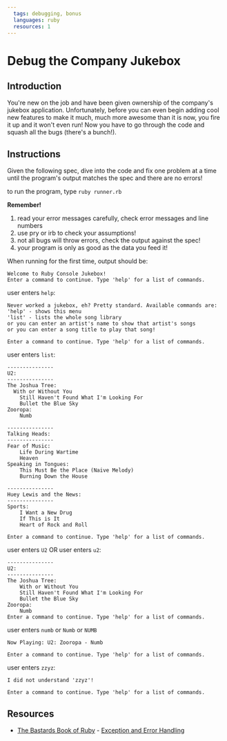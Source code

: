 ```yaml
---
  tags: debugging, bonus
  languages: ruby
  resources: 1
---
```


# Debug the Company Jukebox

## Introduction
You're new on the job and have been given ownership of the company's jukebox application. Unfortunately, before you can even begin adding cool new features to make it much, much more awesome than it is now, you fire it up and it won't even run! Now you have to go through the code and squash all the bugs (there's a bunch!).

## Instructions

Given the following spec, dive into the code and fix one problem at a time until the program's output matches the spec and there are no errors!

to run the program, type `ruby runner.rb`

__Remember!__  
1. read your error messages carefully, check error messages and line numbers  
2. use pry or irb to check your assumptions!  
3. not all bugs will throw errors, check the output against the spec!  
4. your program is only as good as the data you feed it!  
  
When running for the first time, output should be: 
```
Welcome to Ruby Console Jukebox!  
Enter a command to continue. Type 'help' for a list of commands.
```
user enters `help`:
```
Never worked a jukebox, eh? Pretty standard. Available commands are:  
'help' - shows this menu  
'list' - lists the whole song library  
or you can enter an artist's name to show that artist's songs  
or you can enter a song title to play that song!  
  
Enter a command to continue. Type 'help' for a list of commands.  
```

user enters `list`:
```
---------------
U2:
---------------
The Joshua Tree:
  With or Without You
	Still Haven't Found What I'm Looking For
	Bullet the Blue Sky
Zooropa:
	Numb

---------------
Talking Heads:
---------------
Fear of Music:
	Life During Wartime
	Heaven
Speaking in Tongues:
	This Must Be the Place (Naive Melody)
	Burning Down the House

---------------
Huey Lewis and the News:
---------------
Sports:
	I Want a New Drug
	If This is It
	Heart of Rock and Roll
	
Enter a command to continue. Type 'help' for a list of commands.

```

user enters `U2` OR user enters `u2`:
```
---------------
U2:
---------------
The Joshua Tree:
	With or Without You
	Still Haven't Found What I'm Looking For
	Bullet the Blue Sky
Zooropa:
	Numb
Enter a command to continue. Type 'help' for a list of commands.
```

user enters `numb` or `Numb` or `NUMB`
```
Now Playing: U2: Zooropa - Numb

Enter a command to continue. Type 'help' for a list of commands.
```

user enters `zzyz`:
```
I did not understand 'zzyz'!

Enter a command to continue. Type 'help' for a list of commands.
```

## Resources
* [The Bastards Book of Ruby](http://ruby.bastardsbook.com/) - [Exception and Error Handling](http://ruby.bastardsbook.com/chapters/exception-handling/)
